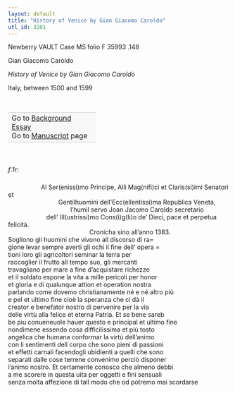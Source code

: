 ```yaml
---
layout: default
title: "History of Venice by Gian Giacomo Caroldo"
utl_id: 3201
---
```



Newberry VAULT Case MS folio F 35993 .148


Gian Giacomo Caroldo


*History of Venice by Gian Giacomo Caroldo*


Italy, between 1500 and 1599


 

<table border="0.5" cellpadding="1" cellspacing="1" style="width: 200px; background-color:#F8F8F8;"><tbody style="border-color:#ccc"><tr style="border-color:#ccc"><td>Go to <a href="https://centerfordigitalhumanities.github.io/Newberry-Italian-paleography/essay/049" target="_blank">Background Essay</a><br />
			Go to <a href="https://centerfordigitalhumanities.github.io/Newberry-Italian-paleography/www/record.html?id=049" target="_blank">Manuscript</a> page</td>
</tr></tbody></table>
 


<h5 style="color:#555;">f.1r:</h5>

                   Al Ser(enissi)mo Principe, Alli Mag(nifi)ci et Claris(si)imi Senatori et<br />
                             Gentilhuomini dell'Ecc(ellentissi)ma Republica Veneta,<br />
                                    l’humil servo Joan Jacomo Caroldo secretario<br />
                      dell’ Ill(ustrissi)mo Cons(i)g(li)o de’ Dieci, pace et perpetua felicità.<br />
                                               Cronicha sino all’anno 1383.<br />
Sogliono gli huomini che vivono all discorso di ra=<br />
gione levar sempre averti gli ochi il fine dell’ opera =<br />
tioni loro gli agricoltori seminar la terra per<br />
raccoglier il frutto all tempo suo, gli mercanti<br />
travagliano per mare a fine d’acquistare richezze<br />
et il soldato espone la vita a mille pericoli per honor<br />
et gloria e di qualunque attion et operation nostra<br />
parlando come dovemo christianamente né e né altro più<br />
e pel et ultimo fine cioè la speranza che ci dà il<br />
creator e benefator nostro di pervenire per la via<br />
delle virtù alla felice et eterna Patria. Et se bene sareb<br />
be piu conueneuole hauer questo <s>e</s> principal et ultimo fine<br />
nondimene essendo cosa difficilissima et più tosto<br />
angelica che humana conformar la virtù dell’animo<br />
con li sentimenti dell corpo che sono pieni di passioni<br />
et effetti carnali facendogli ubidienti a quelli che sono<br />
separati dalle cose terrene convenimo perciò disponer<br />
l’animo nostro. Et certamente conosco che almeno debbi<br />
a me scorere in questa uita per oggetti e fini sensuali<br />
senza molta affezione di tall modo che od potremo mai scordarse

